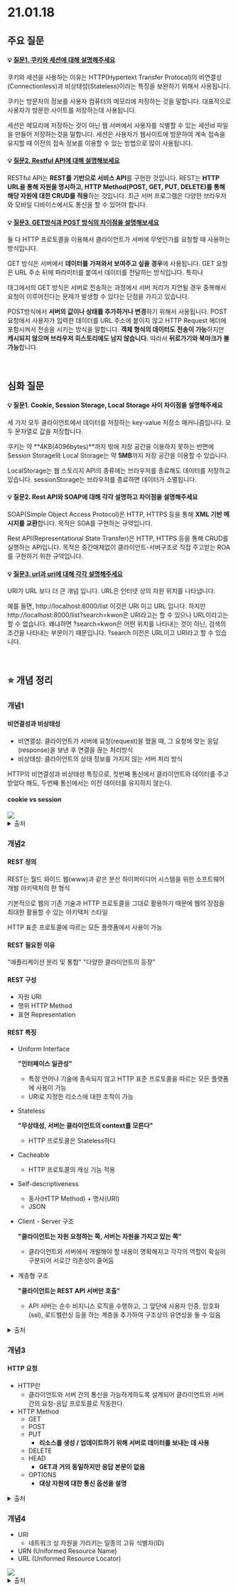 # 21.01.18

## 주요 질문

#### 💡 [질문1. 쿠키와 세션에 대해 설명해주세요](#개념1)

쿠키와 세션을 사용하는 이유는 HTTP(Hypertext Transfer Protocol)의 비연결성(Connectionless)과 비상태성(Stateless)이라는 특징을 보완하기 위해서 사용됩니다. 

쿠키는 방문자의 정보를 사용자 컴퓨터의 메모리에 저장하는 것을 말합니다. 대표적으로 사용자가 방문한 사이트를 저장하는데 사용됩니다.

세션은 메모리에 저장하는 것이 아닌 웹 서버에서 사용자를 식별할 수 있는 세션id 파일을 만들어 저장하는것을 말합니다. 세션은 사용자가 웹사이트에 방문하여 계속 접속을 유지할 때 이전의 접속 정보를 이용할 수 있는 방법으로 많이 사용됩니다.

#### 💡 [질문2. Restful API에 대해 설명해보세요](#개념2)

RESTful API는 **REST를 기반으로 서비스 API**를 구현한 것입니다. REST는  **HTTP URL을 통해 자원을 명시하고, HTTP Method(POST, GET, PUT, DELETE)를 통해 해당 자원에 대한 CRUD를 적용**하는 것입니다. 최근 서버 프로그램은 다양한 브라우저와 모바일 디바이스에서도 통신을 할 수 있어야 합니다.

#### 💡 [질문3. GET방식과 POST 방식의 차이점을 설명해보세요](#개념3)

둘 다 HTTP 프로토콜을 이용해서 클라이언트가 서버에 무엇인가를 요청할 때 사용하는 방식입니다.

GET 방식은 서버에서 **데이터를 가져와서 보여주고 싶을 경우**에 사용됩니다. GET 요청은 URL 주소 뒤에 파라미터를 붙여서 데이터를 전달하는 방식입니다. 특히나 <form> 태그에서의 GET 방식은 서버로 전송하는 과정에서 서버 처리가 지연될 경우 중복해서 요청이 이루어진다는 문제가 발생할 수 있다는 단점을 가지고 있습니다.

POST방식에서 **서버의 값이나 상태를  추가하거나 변경**하기 위해서 사용됩니다. POST 요청에서 사용자가 입력한 데이터를 URL 주소에 붙이지 않고 HTTP Request 헤더에 포함시켜서 전송을 시키는 방식을 말합니다. **객체 형식의 데이터도 전송이 가능**하지만  **캐시되지 않으며 브라우저 히스토리에도 남지 않습니다.** 따라서 **뒤로가기와 북마크가 불가능**합니다.

<br/>

## 심화 질문

#### 💡 질문1. Cookie, Session Storage, Local Storage 사이 차이점을 설명해주세요

세 가지 모두 클라이언트에서 데이터를 저장하는 key-value 저장소 매커니즘입니다. 모두 문자열로 값을 저장합니다. 

쿠키는 약 **4KB(4096bytes)**까지 밖에 저장 공간을 이용하지 못하는 반면에 Session Storage와 Local Storage는 약 **5MB**까지 저장 공간을 이용할 수 있습니다.

LocalStorage는 웹 스토리지 API의 종류에는 브라우저를 종료해도 데이터를 저장하고 있습니다. sessionStorage는 브라우저를 종료하면 데이터가 소멸됩니다.

#### 💡 질문2. Rest API와 SOAP에 대해 각각 설명하고 차이점을 설명해주세요

SOAP(Simple Object Access Protocol)은 HTTP,  HTTPS 등을 통해 **XML 기반 메시지를 교환**합니다. 목적은 SOA를 구현하는 규약입니다.

Rest API(Representational State Transfer)은 HTTP, HTTPS 등을 통해 CRUD를 실행하는 API입니다. 목적은  중간매체없이 클라이언트-서버구조로 직접 주고받는 ROA를 구현하기 위한 규약입니다.

#### 💡 [질문3.  url과 uri에 대해 각각 설명해주세요](#개념4)

URI가 URL 보다 더 큰 개념 입니다. URL은 인터넷 상의 자원 위치를 나타냅니다.

예를 들면, http://localhost:8000/list 이것은 URI 이고 URL 입니다. 하지만 http://localhost:8000/list?search=kwon은 URI라고는 할 수 있으나 URL이라고는 할 수 없습니다. 왜냐하면 ?search=kwon은 어떤 위치를 나타내는 것이 아닌, 검색의 조건을 나타내는 부분이기 때문입니다. ?search 이전은 URL이고 URI라고 할 수 있습니다.

<br/>

## ⭐ 개념 정리

### 개념1

#### 비연결성과 비상태성

- 비연결성: 클라이언트가 서버에 요청(request)을 했을 때, 그 요청에 맞는 응답(response)을 보낸 후 연결을 끊는 처리방식
-  비상태성: 클라이언트의 상태 정보를 가지지 않는 서버 처리 방식

HTTP의 비연결성과 비상태성 특징으로, 첫번째 통신에서 클라이언트와 데이터를 주고 받았다 해도, 두번째 통신에서는 이전 데이터를 유지하지 않는다. 

#### cookie vs session

<img src="./images/cookie-session.png">

<details markdown="1">
 <summary>출처</summary>
 https://wooaoe.tistory.com/55
</details>

### 개념2

#### REST 정의

REST는 월드 와이드 웹(www)과 같은 분산 하이퍼미디어 시스템을 위한 소프트웨어 개발 아키텍처의 한 형식

기본적으로 웹의 기존 기술과 HTTP 프로토콜을 그대로 활용하기 때문에 웹의 장점을 최대한 활용할 수 있는 아키텍처 스타일

HTTP 표준 프로토콜에 따르는 모든 플랫폼에서 사용이 가능

#### REST 필요한 이유

"애플리케이션 분리 및 통합"
"다양한 클라이언트의 등장"

#### REST 구성

- 자원 URI
- 행위 HTTP Method
- 표현 Representation

#### REST 특징

- Uniform Interface

  **"인터페이스 일관성"**

  - 특정 언어나 기술에 종속되지 않고 HTTP 표준 프로토콜을 따르는 모든 플랫폼에 사용이 가능
  - URI로 지정한 리소스에 대한 조작이 가능

- Stateless

  **"무상태성, 서버는 클라이언트의 context를 모른다"**

  - HTTP 프로토콜은 Stateless하다

- Cacheable

  - HTTP 프로토콜의 캐싱 기능 적용

- Self-descriptiveness

  - 동사(HTTP Method) + 명사(URI)
  - JSON

- Client - Server 구조

  **"클라이언트는 자원 요청하는 쪽, 서버는 자원을 가지고 있는 쪽"**

  - 클라이언트와 서버에서 개발해야 할 내용이 명확해지고 각각의 역할이 확실히 구분되어 서로간 의존성이 줄어듬

- 계층형 구조

  **"클라이언트는 REST API 서버만 호출"**

  -  API 서버는 순수 비지니스 로직을 수행하고, 그 앞단에 사용자 인증, 암호화(ssl), 로드밸런싱 등을 하는 계층을 추가하여 구조상의 유연성을 둘 수 있음

<details markdown="1">
 <summary>출처</summary>
 https://gmlwjd9405.github.io/2018/09/21/rest-and-restful.html
</details>

### 개념3

#### HTTP 요청

- HTTP란
  - 클라이언트와 서버 간의 통신을 가능하게하도록 설계되어 클라이언트와 서버 간의 요청-응답 프로토콜로 작동한다.
- HTTP Method
  - GET
  - POST
  - PUT
    - **리소스를 생성 / 업데이트하기 위해 서버로 데이터를 보내는 데 사용**
  - DELETE
  - HEAD
    - **GET과 거의 동일하지만 응답 본문이 없음**
  - OPTIONS
    - **대상 자원에 대한 통신 옵션을 설명**

<details markdown="1">
 <summary>출처</summary>
 https://www.w3schools.com/tags/ref_httpmethods.asp
</details>

### 개념4

- URI
  - 네트워크 상 자원을 가리키는 일종의 고유 식별자(ID)
- URN (Uniformed Resource Name)
- URL (Uniformed Resource Locator)

<img src="./images/uri-url-urn.png"/>

<details markdown="1">
 <summary>출처</summary>
 https://programming119.tistory.com/194
</details>